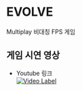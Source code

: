 # EVOLVE
Multiplay 비대칭 FPS 게임
## 게임 시연 영상
* Youtube 링크  
    [![Video Label](http://img.youtube.com/vi/49DgilvbHx8/0.jpg)](https://youtu.be/49DgilvbHx8)  
